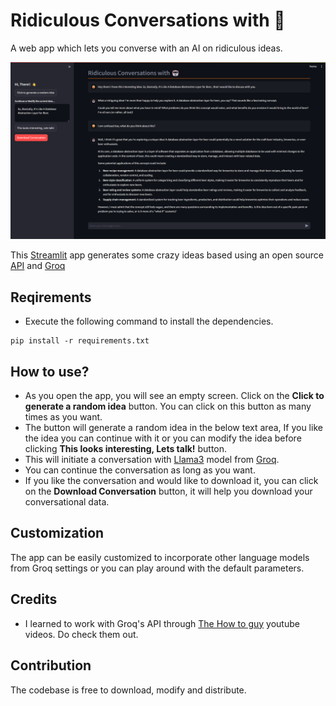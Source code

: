 # Ridiculous Conversations with 🤖 
 A web app which lets you converse with an AI on ridiculous ideas.

![App Screenshot](images/Demo_Image.png)

This [Streamlit](https://streamlit.io/) app generates some crazy ideas based using an open source [API](https://itsthisforthat.com/api.php) and [Groq](https://groq.com/)

## Reqirements
- Execute the following command to install the dependencies.
```
pip install -r requirements.txt
```

## How to use?
- As you open the app, you will see an empty screen. Click on the <b>Click to generate a random idea</b> button. You can click on this button as many times as you want.
- The button will generate a random idea in the below text area, If you like the idea you can continue with it or you can modify the idea before clicking <b>This looks interesting, Lets talk!</b> button.
- This will initiate a conversation with [Llama3](https://llama.meta.com/llama3/) model from [Groq](https://groq.com/).
- You can continue the conversation as long as you want.
- If you like the conversation and would like to download it, you can click on the <b>Download Conversation</b> button, it will help you download your conversational data.

## Customization
The app can be easily customized to incorporate other language models from Groq settings or you can play around with the default parameters.

## Credits
- I learned to work with Groq's API through [The How to guy](https://www.youtube.com/@tonykipkemboi) youtube videos. Do check them out.

## Contribution
The codebase is free to download, modify and distribute.